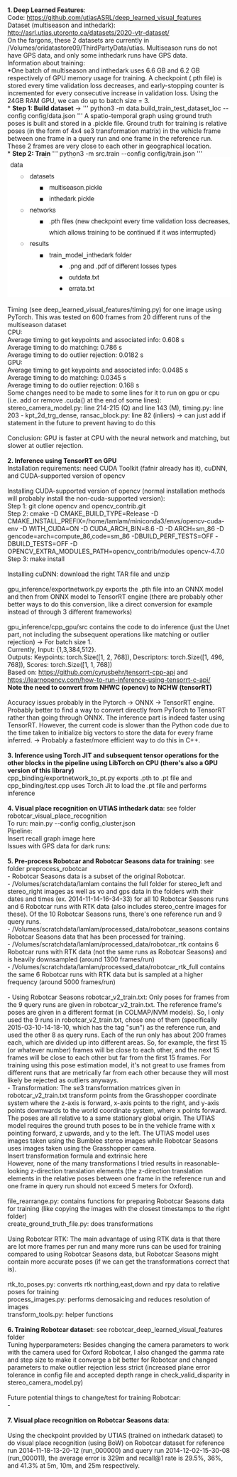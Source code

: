 <br> __1. Deep Learned Features__:
<br> Code: https://github.com/utiasASRL/deep_learned_visual_features <span>
<br> Dataset (multiseason and inthedark): http://asrl.utias.utoronto.ca/datasets/2020-vtr-dataset/
<br> On the fargons, these 2 datasets are currently in /Volumes/oridatastore09/ThirdPartyData/utias. Multiseason runs do not have GPS data, and only some inthedark runs have GPS data.
<br> Information about training: 
<br> *One batch of multiseason and inthedark uses 6.6 GB and 6.2 GB respectively of GPU memory usage for training. A checkpoint (.pth file) is stored every time validation loss decreases, and early-stopping counter is incremented for every consecutive increase in validation loss. Using the 24GB RAM GPU, we can do up to batch size = 3. 
<br> * __Step 1: Build dataset__ -> 
'''
python3 -m data.build_train_test_dataset_loc --config config/data.json
'''
A spatio-temporal graph using ground truth poses is built and stored in a .pickle file. Ground truth for training is relative poses (in the form of 4x4 se3 transformation matrix) in the vehicle frame between one frame in a query run and one frame in the reference run. These 2 frames are very close to each other in geographical location. 
<br> * __Step 2: Train__ 
'''
python3 -m src.train --config config/train.json
'''
<br> ![File Structure of Output From Building Datasets and Training](/images/file_structure_of_results.png)
<br>
<br> Timing (see deep_learned_visual_features/timing.py) for one image using PyTorch. This was tested on 600 frames from 20 different runs of the multiseason dataset 
<br> CPU: 
<br> Average timing to get keypoints and associated info: 0.608 s
<br> Average timing to do matching: 0.786 s
<br> Average timing to do outlier rejection: 0.0182 s
<br> GPU:
<br> Average timing to get keypoints and associated info: 0.0485 s
<br> Average timing to do matching: 0.0345 s
<br> Average timing to do outlier rejection: 0.168 s
<br> Some changes need to be made to some lines for it to run on gpu or cpu (i.e. add or remove .cuda() at the end of some lines): stereo_camera_model.py: line 214-215 (Q) and line 143 (M), timing.py: line 203 - kpt_2d_trg_dense, ransac_block.py: line 82 (inliers) -> can just add if statement in the future to prevent having to do this
<br> 
<br> Conclusion: GPU is faster at CPU with the neural network and matching, but slower at outlier rejection.
<br>
<br> __2. Inference using TensorRT on GPU__ 
<br> Installation requirements: need CUDA Toolkit (fafnir already has it), cuDNN, and CUDA-supported version of opencv 
<br> 
<br> Installing CUDA-supported version of opencv (normal installation methods will probably install the non-cuda-supported version): 
<br> Step 1: git clone opencv and opencv_contrib.git
<br> Step 2: cmake -D CMAKE_BUILD_TYPE=Release -D CMAKE_INSTALL_PREFIX=/home/lamlam/miniconda3/envs/opencv-cuda-env -D WITH_CUDA=ON -D CUDA_ARCH_BIN=8.6 -D -D ARCH=sm_86 -D gencode=arch=compute_86,code=sm_86 -DBUILD_PERF_TESTS=OFF -DBUILD_TESTS=OFF -D OPENCV_EXTRA_MODULES_PATH=opencv_contrib/modules opencv-4.7.0
<br> Step 3: make install
<br> 
<br> Installing cuDNN: download the right TAR file and unzip 
<br> 
<br> gpu_inference/exportnetwork.py exports the .pth file into an ONNX model and then from ONNX model to TensorRT engine (there are probably other better ways to do this conversion, like a direct conversion for example instead of through 3 different frameworks)
<br>
<br> gpu_inference/cpp_gpu/src contains the code to do inference (just the Unet part, not including the subsequent operations like matching or outlier rejection) -> For batch size 1. 
<br> Currently, Input: {1,3,384,512}. 
<br> Outputs: Keypoints: torch.Size([1, 2, 768]), Descriptors: torch.Size([1, 496, 768]), Scores: torch.Size([1, 1, 768])
<br> Based on: https://github.com/cyrusbehr/tensorrt-cpp-api and https://learnopencv.com/how-to-run-inference-using-tensorrt-c-api/
<br> __Note the need to convert from NHWC (opencv) to NCHW (tensorRT)__
<br>
<br> Accuracy issues probably in the Pytorch -> ONNX -> TensorRT engine. Probably better to find a way to convert directly from PyTorch to TensorRT rather than going through ONNX. The inference part is indeed faster using TensorRT. However, the current code is slower than the Python code due to the time taken to initialize big vectors to store the data for every frame inferred. -> Probably a faster/more efficient way to do this in C++.
<br>
<br> __3. Inference using Torch JIT and subsequent tensor operations for the other blocks in the pipeline using LibTorch on CPU (there's also a GPU version of this library)__
<br> cpp_binding/exportnetwork_to_pt.py exports .pth to .pt file and cpp_binding/test.cpp uses Torch Jit to load the .pt file and performs inference
<br>
<br> __4. Visual place recognition on UTIAS inthedark data__: see folder robotcar_visual_place_recognition 
<br> To run: main.py --config config_cluster.json
<br> Pipeline: 
<br> Insert recall graph image here
<br> Issues with GPS data for dark runs: 
<br>
<br> __5. Pre-process Robotcar and Robotcar Seasons data for training__: see folder preprocess_robotcar
<br> - Robotcar Seasons data is a subset of the original Robotcar.
<br> - /Volumes/scratchdata/lamlam contains the full folder for stereo_left and stereo_right images as well as vo and gps data in the folders with their dates and times (ex. 2014-11-14-16-34-33) for all 10 Robotcar Seasons runs and 6 Robotcar runs with RTK data (also includes stereo_centre images for these). Of the 10 Robotcar Seasons runs, there's one reference run and 9 query runs. 
<br> - /Volumes/scratchdata/lamlam/processed_data/robotcar_seasons contains Robotcar Seasons data that has been processed for training. <br> - /Volumes/scratchdata/lamlam/processed_data/robotcar_rtk contains 6 Robotcar runs with RTK data (not the same runs as Robotcar Seasons) and is heavily downsampled (around 1300 frames/run) 
<br> - /Volumes/scratchdata/lamlam/processed_data/robotcar_rtk_full contains the same 6 Robotcar runs with RTK data but is sampled at a higher frequency (around 5000 frames/run)
<br> 
<br> - Using Robotcar Seasons robotcar_v2_train.txt: Only poses for frames from the 9 query runs are given in robotcar_v2_train.txt. The reference frame's poses are given in a different format (in COLMAP/NVM models). So, I only used the 9 runs in robotcar_v2_train.txt, chose one of them (specifically 2015-03-10-14-18-10, which has the tag "sun") as the reference run, and used the other 8 as query runs. Each of the run only has about 200 frames each, which are divided up into different areas. So, for example, the first 15 (or whatever number) frames will be close to each other, and the next 15 frames will be close to each other but far from the first 15 frames. For training using this pose estimation model, it's not great to use frames from different runs that are metrically far from each other because they will most likely be rejected as outliers anyways. 
<br> - Transformation: The se3 transformation matrices given in robotcar_v2_train.txt transform points from the Grasshopper coordinate system where the z-axis is forward, x-axis points to the right, and y-axis points downwards to the world coordinate system, where x points forward. The poses are all relative to a same stationary global origin. The UTIAS model requires the ground truth poses to be in the vehicle frame with x pointing forward, z upwards, and y to the left. The UTIAS model uses images taken using the Bumblee stereo images while Robotcar Seasons uses images taken using the Grasshopper camera. 
<br> Insert transformation formula and extrinsic here
<br> However, none of the many transformations I tried results in reasonable-looking z-direction translation elements (the z-direction translation elements in the relative poses between one frame in the reference run and one frame in query run should not exceed 5 meters for Oxford). 
<br>
<br> file_rearrange.py: contains functions for preparing Robotcar Seasons data for training (like copying the images with the closest timestamps to the right folder)
<br> create_ground_truth_file.py: does transformations 
<br>
<br> Using Robotcar RTK: The main advantage of using RTK data is that there are lot more frames per run and many more runs can be used for training compared to using Robotcar Seasons data, but Robotcar Seasons might contain more accurate poses (if we can get the transformations correct that is).
<br>
<br> rtk_to_poses.py: converts rtk northing,east,down and rpy data to relative poses for training
<br> process_images.py: performs demosaicing and reduces resolution of images 
<br> transform_tools.py: helper functions 
<br>
<br> __6. Training Robotcar dataset__: see robotcar_deep_learned_visual_features folder
<br> Tuning hyperparameters: Besides changing the camera parameters to work with the camera used for Oxford Robotcar, I also changed the gamma rate and step size to make it converge a bit better for Robotcar and changed parameters to make outlier rejection less strict (increased plane error tolerance in config file and accepted depth range in check_valid_disparity in stereo_camera_model.py)
<br>
<br> Future potential things to change/test for training Robotcar:
<br> - 
<br>
<br> __7. Visual place recognition on Robotcar Seasons data__:  
<br> Using the checkpoint provided by UTIAS (trained on inthedark dataset) to do visual place recognition (using BoW) on Robotcar dataset for reference run 2014-11-18-13-20-12 (run_000000) and query run 2014-12-02-15-30-08 (run_000011), the average error is 329m and recall@1 rate is 29.5%, 36%, and 41.3% at 5m, 10m, and 25m respectively.


